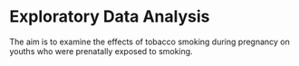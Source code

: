# Exploratory Data Analysis
 The aim is to examine the effects of tobacco smoking during pregnancy  on  youths who were prenatally exposed to smoking.
